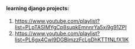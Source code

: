 #### learning django projects:

1. https://www.youtube.com/playlist?list=PLpTASIMYgCp8supkEmnnrYa5xi9g91ZPI 
2. https://www.youtube.com/playlist?list=PL6gx4Cwl9DGBlmzzFcLgDhKTTfNLfX1IK
